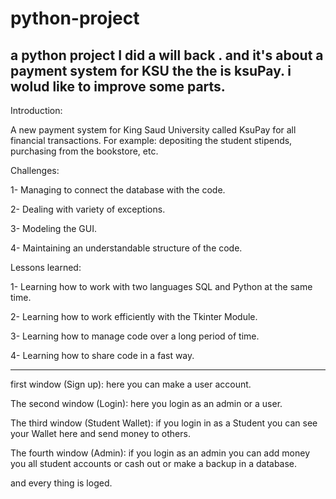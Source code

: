 # python-project
a python project I did a will back . and it's about a payment system for KSU the the is ksuPay.
i wolud like to improve some parts.
-------------------------------------------------------------------------------------------------------------------------
Introduction:

A new payment system for King Saud University called KsuPay for all financial transactions.
For example: depositing the student stipends, purchasing from the bookstore, etc.

Challenges:

1- Managing to connect the database with the code.

2- Dealing with variety of exceptions.

3- Modeling the GUI.

4- Maintaining an understandable structure of the code.

Lessons learned:

1- Learning how to work with two languages SQL and Python at the same time.

2- Learning how to work efficiently with the Tkinter Module.

3- Learning how to manage code over a long period of time.

4- Learning how to share code in a fast way.

-------------------------------------------------------------------------------------------------------------------------

first window (Sign up): here you can make a user account.
 
The second window (Login): here you login as an admin or a user.

The third window (Student Wallet): if you login in as a Student you can see your Wallet here and send money to others.
 
The fourth window (Admin): if you login as an admin you can add money you all student accounts or cash out or make a backup in a database.
 
and every thing is loged.
